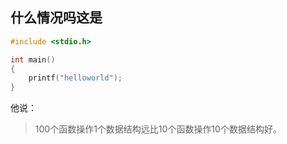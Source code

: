 ## 什么情况吗这是
``` c
#include <stdio.h>

int main()
{
    printf("helloworld");
}
```
他说：
> 100个函数操作1个数据结构远比10个函数操作10个数据结构好。

